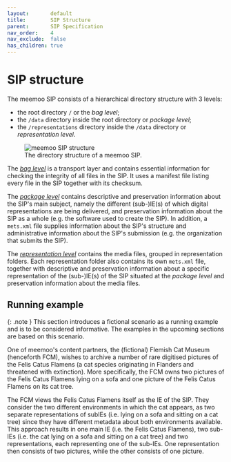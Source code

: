 ```yaml
---
layout:       default
title:        SIP Structure
parent:       SIP Specification
nav_order:    4
nav_exclude:  false
has_children: true
---
```


# SIP structure

The meemoo SIP consists of a hierarchical directory structure with 3 levels:

- the root directory `/` or the _bag level_;
- the `/data` directory inside the root directory or _package level_;
- the `/representations` directory inside the `/data` directory or _representation level_.

<figure class="mx-auto">
  <img src="../../../../../assets/images_spec/sip_structure_20220510.png" alt="meemoo SIP structure" /> 
  <figcaption>The directory structure of a meemoo SIP.</figcaption>
</figure>

The [_bag level_](4_structure_bag.md) is a transport layer and contains essential information for checking the integrity of all files in the SIP.
It uses a manifest file listing every file in the SIP together with its checksum.

The [_package level_](5_structure_package.md) contains descriptive and preservation information about the SIP's main subject, namely the different (sub-)IE(s) of which digital representations are being delivered, and preservation information about the SIP as a whole (e.g. the software used to create the SIP).
In addition, a `mets.xml` file supplies information about the SIP's structure and administrative information about the SIP's submission (e.g. the organization that submits the SIP).

The [_representation level_](6_structure_representation.md) contains the media files, grouped in representation folders.
Each representation folder also contains its own `mets.xml` file, together with descriptive and preservation information about a specific representation of the (sub-)IE(s) of the SIP situated at the _package level_ and preservation information about the media files.

## Running example

{: .note }
This section introduces a fictional scenario as a running example and is to be considered informative.
The examples in the upcoming sections are based on this scenario.

One of meemoo's content partners, the (fictional) Flemish Cat Museum (henceforth FCM), wishes to archive a number of rare digitised pictures of the Felis Catus Flamens (a cat species originating in Flanders and threatened with extinction).
More specifically, the FCM owns two pictures of the Felis Catus Flamens lying on a sofa and one picture of the Felis Catus Flamens on its cat tree.

The FCM views the Felis Catus Flamens itself as the IE of the SIP.
They consider the two different environments in which the cat appears, as two separate representations of subIEs (i.e. lying on a sofa and sitting on a cat tree) since they have different metadata about both environments available.
This approach results in one main IE (i.e. the Felis Catus Flamens), two sub-IEs (i.e. the cat lying on a sofa and sitting on a cat tree) and two representations, each representing one of the sub-IEs.
One representation then consists of two pictures, while the other consists of one picture.
